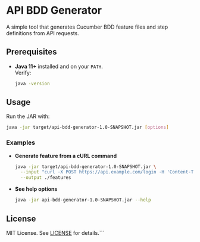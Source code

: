 # API BDD Generator

A simple tool that generates Cucumber BDD feature files and step definitions from API requests.

## Prerequisites
- **Java 11+** installed and on your `PATH`.  
  Verify:
   ```sh
  java -version
   ````

## Usage
Run the JAR with:

```sh
java -jar target/api-bdd-generator-1.0-SNAPSHOT.jar [options]
```

### Examples

* **Generate feature from a cURL command**

  ```sh
  java -jar target/api-bdd-generator-1.0-SNAPSHOT.jar \
    --input "curl -X POST https://api.example.com/login -H 'Content-Type: application/json' -d '{\"user\":\"u\",\"pass\":\"p\"}'" \
    --output ./features
  ```

* **See help options**

  ```sh
  java -jar api-bdd-generator-1.0-SNAPSHOT.jar --help
  ```

## License

MIT License. See [LICENSE](LICENSE) for details.\`\`\`

